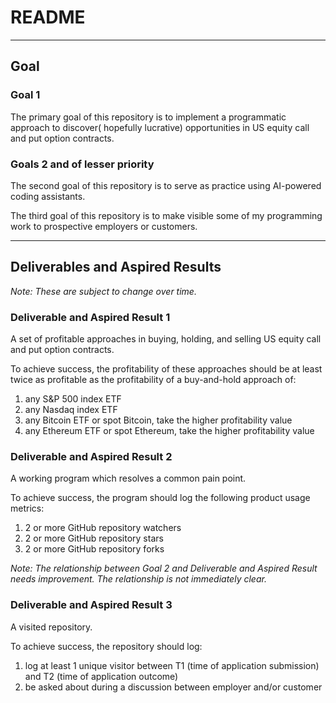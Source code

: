 # README

---
## Goal

### Goal 1
The primary goal of this repository is to implement a programmatic approach to  discover( hopefully lucrative) opportunities in US equity call and put option contracts.

### Goals 2 and of lesser priority
The second goal of this repository is to serve as practice using AI-powered coding assistants.

The third goal of this repository is to make visible some of my programming work to prospective employers or customers.

---
## Deliverables and Aspired Results

_Note: These are subject to change over time._

### Deliverable and Aspired Result 1
A set of profitable approaches in buying, holding, and selling US equity call and put option contracts.

To achieve success, the profitability of these approaches should be at least twice as profitable as the profitability of a buy-and-hold approach of:
1. any S&P 500 index ETF
2. any Nasdaq index ETF
3. any Bitcoin ETF or spot Bitcoin, take the higher profitability value
4. any Ethereum ETF or spot Ethereum, take the higher profitability value

### Deliverable and Aspired Result 2
A working program which resolves a common pain point.

To achieve success, the program should log the following product usage metrics:
1. 2 or more GitHub repository watchers
2. 2 or more GitHub repository stars
3. 2 or more GitHub repository forks

_Note: The relationship between Goal 2 and Deliverable and Aspired Result needs improvement. The relationship is not immediately clear._

### Deliverable and Aspired Result 3
A visited repository.

To achieve success, the repository should log:
1. log at least 1 unique visitor between T1 (time of application submission) and T2 (time of application outcome)
2. be asked about during a discussion between employer and/or customer